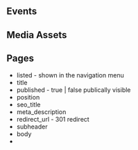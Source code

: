 ## Events

## Media Assets

## Pages
  * listed - shown in the navigation menu
  * title
  * published - true | false publically visible
  * position
  * seo_title
  * meta_description
  * redirect_url - 301 redirect
  * subheader
  * body
  * 
